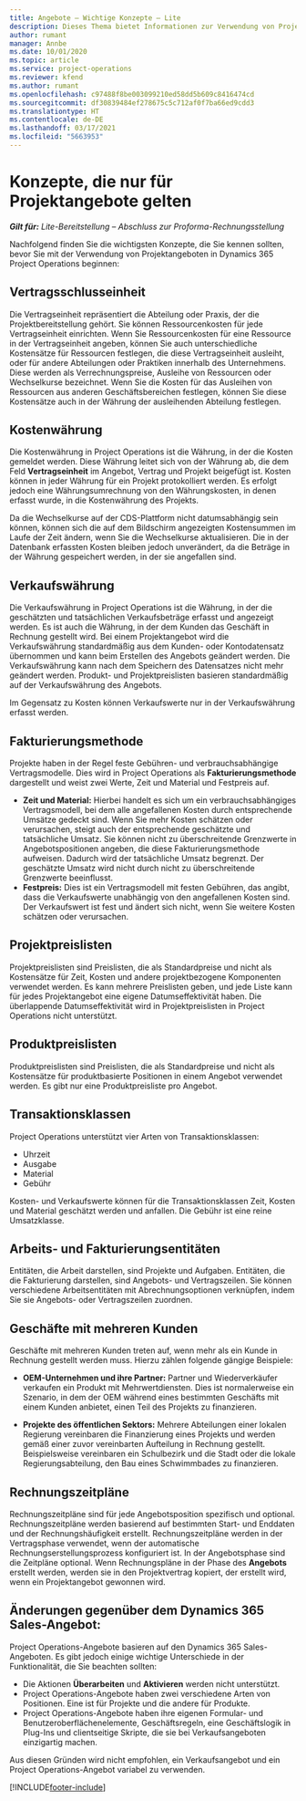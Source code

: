 ```yaml
---
title: Angebote – Wichtige Konzepte – Lite
description: Dieses Thema bietet Informationen zur Verwendung von Projektangeboten in Project Operations.
author: rumant
manager: Annbe
ms.date: 10/01/2020
ms.topic: article
ms.service: project-operations
ms.reviewer: kfend
ms.author: rumant
ms.openlocfilehash: c97488f8be003099210ed58dd5b609c8416474cd
ms.sourcegitcommit: df30839484ef278675c5c712af0f7ba66ed9cdd3
ms.translationtype: HT
ms.contentlocale: de-DE
ms.lasthandoff: 03/17/2021
ms.locfileid: "5663953"
---
```

# <a name="concepts-unique-to-project-quotes"></a>Konzepte, die nur für Projektangebote gelten

_**Gilt für:** Lite-Bereitstellung – Abschluss zur Proforma-Rechnungsstellung_


Nachfolgend finden Sie die wichtigsten Konzepte, die Sie kennen sollten, bevor Sie mit der Verwendung von Projektangeboten in Dynamics 365 Project Operations beginnen:

## <a name="contracting-unit"></a>Vertragsschlusseinheit

Die Vertragseinheit repräsentiert die Abteilung oder Praxis, der die Projektbereitstellung gehört. Sie können Ressourcenkosten für jede Vertragseinheit einrichten. Wenn Sie Ressourcenkosten für eine Ressource in der Vertragseinheit angeben, können Sie auch unterschiedliche Kostensätze für Ressourcen festlegen, die diese Vertragseinheit ausleiht, oder für andere Abteilungen oder Praktiken innerhalb des Unternehmens. Diese werden als Verrechnungspreise, Ausleihe von Ressourcen oder Wechselkurse bezeichnet. Wenn Sie die Kosten für das Ausleihen von Ressourcen aus anderen Geschäftsbereichen festlegen, können Sie diese Kostensätze auch in der Währung der ausleihenden Abteilung festlegen.

## <a name="cost-currency"></a>Kostenwährung

Die Kostenwährung in Project Operations ist die Währung, in der die Kosten gemeldet werden. Diese Währung leitet sich von der Währung ab, die dem Feld **Vertragseinheit** im Angebot, Vertrag und Projekt beigefügt ist. Kosten können in jeder Währung für ein Projekt protokolliert werden. Es erfolgt jedoch eine Währungsumrechnung von den Währungskosten, in denen erfasst wurde, in die Kostenwährung des Projekts.

Da die Wechselkurse auf der CDS-Plattform nicht datumsabhängig sein können, können sich die auf dem Bildschirm angezeigten Kostensummen im Laufe der Zeit ändern, wenn Sie die Wechselkurse aktualisieren. Die in der Datenbank erfassten Kosten bleiben jedoch unverändert, da die Beträge in der Währung gespeichert werden, in der sie angefallen sind.

## <a name="sales-currency"></a>Verkaufswährung

Die Verkaufswährung in Project Operations ist die Währung, in der die geschätzten und tatsächlichen Verkaufsbeträge erfasst und angezeigt werden. Es ist auch die Währung, in der dem Kunden das Geschäft in Rechnung gestellt wird. Bei einem Projektangebot wird die Verkaufswährung standardmäßig aus dem Kunden- oder Kontodatensatz übernommen und kann beim Erstellen des Angebots geändert werden. Die Verkaufswährung kann nach dem Speichern des Datensatzes nicht mehr geändert werden. Produkt- und Projektpreislisten basieren standardmäßig auf der Verkaufswährung des Angebots.

Im Gegensatz zu Kosten können Verkaufswerte nur in der Verkaufswährung erfasst werden.

## <a name="billing-method"></a>Fakturierungsmethode

Projekte haben in der Regel feste Gebühren- und verbrauchsabhängige Vertragsmodelle. Dies wird in Project Operations als **Fakturierungsmethode** dargestellt und weist zwei Werte, Zeit und Material und Festpreis auf.

- **Zeit und Material:** Hierbei handelt es sich um ein verbrauchsabhängiges Vertragsmodell, bei dem alle angefallenen Kosten durch entsprechende Umsätze gedeckt sind. Wenn Sie mehr Kosten schätzen oder verursachen, steigt auch der entsprechende geschätzte und tatsächliche Umsatz. Sie können nicht zu überschreitende Grenzwerte in Angebotspositionen angeben, die diese Fakturierungsmethode aufweisen. Dadurch wird der tatsächliche Umsatz begrenzt. Der geschätzte Umsatz wird nicht durch nicht zu überschreitende Grenzwerte beeinflusst.
- **Festpreis:** Dies ist ein Vertragsmodell mit festen Gebühren, das angibt, dass die Verkaufswerte unabhängig von den angefallenen Kosten sind. Der Verkaufswert ist fest und ändert sich nicht, wenn Sie weitere Kosten schätzen oder verursachen.

## <a name="project-price-lists"></a>Projektpreislisten

Projektpreislisten sind Preislisten, die als Standardpreise und nicht als Kostensätze für Zeit, Kosten und andere projektbezogene Komponenten verwendet werden. Es kann mehrere Preislisten geben, und jede Liste kann für jedes Projektangebot eine eigene Datumseffektivität haben. Die überlappende Datumseffektivität wird in Projektpreislisten in Project Operations nicht unterstützt.

## <a name="product-price-lists"></a>Produktpreislisten

Produktpreislisten sind Preislisten, die als Standardpreise und nicht als Kostensätze für produktbasierte Positionen in einem Angebot verwendet werden. Es gibt nur eine Produktpreisliste pro Angebot.

## <a name="transaction-classes"></a>Transaktionsklassen

Project Operations unterstützt vier Arten von Transaktionsklassen:

- Uhrzeit
- Ausgabe
- Material
- Gebühr

Kosten- und Verkaufswerte können für die Transaktionsklassen Zeit, Kosten und Material geschätzt werden und anfallen. Die Gebühr ist eine reine Umsatzklasse.

## <a name="work-entities-and-billing-entities"></a>Arbeits- und Fakturierungsentitäten

Entitäten, die Arbeit darstellen, sind Projekte und Aufgaben. Entitäten, die die Fakturierung darstellen, sind Angebots- und Vertragszeilen. Sie können verschiedene Arbeitsentitäten mit Abrechnungsoptionen verknüpfen, indem Sie sie Angebots- oder Vertragszeilen zuordnen.

## <a name="multi-customer-deals"></a>Geschäfte mit mehreren Kunden

Geschäfte mit mehreren Kunden treten auf, wenn mehr als ein Kunde in Rechnung gestellt werden muss. Hierzu zählen folgende gängige Beispiele:

- **OEM-Unternehmen und ihre Partner:** Partner und Wiederverkäufer verkaufen ein Produkt mit Mehrwertdiensten. Dies ist normalerweise ein Szenario, in dem der OEM während eines bestimmten Geschäfts mit einem Kunden anbietet, einen Teil des Projekts zu finanzieren. 

- **Projekte des öffentlichen Sektors:** Mehrere Abteilungen einer lokalen Regierung vereinbaren die Finanzierung eines Projekts und werden gemäß einer zuvor vereinbarten Aufteilung in Rechnung gestellt. Beispielsweise vereinbaren ein Schulbezirk und die Stadt oder die lokale Regierungsabteilung, den Bau eines Schwimmbades zu finanzieren.

## <a name="invoice-schedules"></a>Rechnungszeitpläne

Rechnungszeitpläne sind für jede Angebotsposition spezifisch und optional. Rechnungszeitpläne werden basierend auf bestimmten Start- und Enddaten und der Rechnungshäufigkeit erstellt. Rechnungszeitpläne werden in der Vertragsphase verwendet, wenn der automatische Rechnungserstellungsprozess konfiguriert ist. In der Angebotsphase sind die Zeitpläne optional. Wenn Rechnungspläne in der Phase des **Angebots** erstellt werden, werden sie in den Projektvertrag kopiert, der erstellt wird, wenn ein Projektangebot gewonnen wird.

## <a name="changes-from-dynamics-365-sales-quote"></a>Änderungen gegenüber dem Dynamics 365 Sales-Angebot:

Project Operations-Angebote basieren auf den Dynamics 365 Sales-Angeboten. Es gibt jedoch einige wichtige Unterschiede in der Funktionalität, die Sie beachten sollten:

- Die Aktionen **Überarbeiten** und **Aktivieren** werden nicht unterstützt.
- Project Operations-Angebote haben zwei verschiedene Arten von Positionen. Eine ist für Projekte und die andere für Produkte.
- Project Operations-Angebote haben ihre eigenen Formular- und Benutzeroberflächenelemente, Geschäftsregeln, eine Geschäftslogik in Plug-Ins und clientseitige Skripte, die sie bei Verkaufsangeboten einzigartig machen.

Aus diesen Gründen wird nicht empfohlen, ein Verkaufsangebot und ein Project Operations-Angebot variabel zu verwenden.


[!INCLUDE[footer-include](../../includes/footer-banner.md)]

